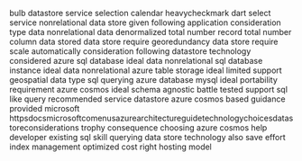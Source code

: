 bulb datastore service selection calendar heavycheckmark dart select service nonrelational data store given following application consideration type data nonrelational data denormalized total number record total number column data stored data store require georedundancy data store require scale automatically consideration following datastore technology considered azure sql database ideal data nonrelational sql database instance ideal data nonrelational azure table storage ideal limited support geospatial data type sql querying azure database mysql ideal portability requirement azure cosmos ideal schema agnostic battle tested support sql like query recommended service datastore azure cosmos based guidance provided microsoft httpsdocsmicrosoftcomenusazurearchitectureguidetechnologychoicesdatastoreconsiderations trophy consequence choosing azure cosmos help developer existing sql skill querying data store technology also save effort index management optimized cost right hosting model